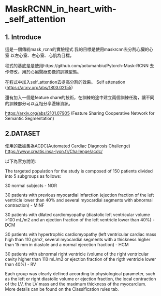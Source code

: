 # MaskRCNN_in_heart_with-_self_attention
## 1. Introduce

這是一個傳統mask_rcnn的實驗程式 我的目標是使用maskrcnn去分割心臟的心室 以左心室、右心室、心肌為目標。

程式的基底是是使用https://github.com/aotumanbiu/Pytorch-Mask-RCNN 去作修改，用於心臟醫療影像的訓練型態。

在程式中加入self_attention去提高分割的效果。 Self attenation (https://arxiv.org/abs/1803.02155)

還有加入一個是feature share的技術，在訓練的途中建立兩個訓練任務，讓不同的訓練部分可以互相分享邊緣資訊。

https://arxiv.org/abs/2101.07905 (Feature Sharing Cooperative Network for Semantic Segmentation)

## 2.DATASET

使用的數據集為ACDC(Automated Cardiac Diagnosis Challenge) https://www.creatis.insa-lyon.fr/Challenge/acdc/

以下為官方說明:

The targeted population for the study is composed of 150 patients divided into 5 subgroups as follows:

30 normal subjects - NOR

30 patients with previous myocardial infarction (ejection fraction of the left ventricle lower than 40% and several myocardial segments with abnormal contraction) - MINF

30 patients with dilated cardiomyopathy (diastolic left ventricular volume >100 mL/m2 and an ejection fraction of the left ventricle lower than 40%) - DCM

30 patients with hypertrophic cardiomyopathy (left ventricular cardiac mass high than 110 g/m2, several myocardial segments with a thickness higher than 15 mm in diastole and a normal ejecetion fraction) - HCM

30 patients with abnormal right ventricle (volume of the right ventricular cavity higher than 110 mL/m2 or ejection fraction of the rigth ventricle lower than 40%) - RV

Each group was clearly defined according to physiological parameter, such as the left or right diastolic volume or ejection fraction, the local contraction of the LV, the LV mass and the maximum thickness of the myocardium. More details can be found on the Classification rules tab.


